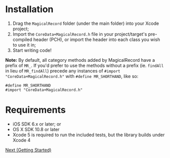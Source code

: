 # Installation

1. Drag the `MagicalRecord` folder (under the main folder) into your Xcode project;
2. Import the `CoreData+MagicalRecord.h` file in your project/target's pre-compiled header (PCH), or import the header into each class you wish to use it in;
3. Start writing code!

**Note:** By default, all category methods added by MagicalRecord have a prefix of `MR_`. If you'd prefer to use the methods without a prefix (ie. `findAll` in lieu of `MR_findAll`) precede any instances of  `#import "CoreData+MagicalRecord.h"` with `#define MR_SHORTHAND`, like so:

	#define MR_SHORTHAND
	#import "CoreData+MagicalRecord.h"


# Requirements

* iOS SDK 6.x or later; or
* OS X SDK 10.8 or later
* Xcode 5 is required to run the included tests, but the library builds under Xcode 4

[Next (Getting Started)](GettingStarted.md)